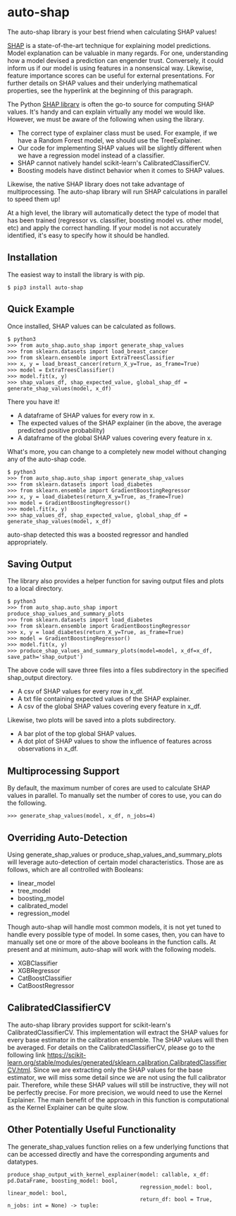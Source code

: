 # auto-shap
The auto-shap library is your best friend when calculating SHAP values!

[SHAP](https://christophm.github.io/interpretable-ml-book/shap.html) is a
state-of-the-art technique for explaining model predictions.
Model explanation can be valuable in many regards. For one, understanding
how a model devised a prediction can engender trust. Conversely, it could
inform us if our model is using features in a nonsensical way. Likewise,
feature importance scores can be useful for external presentations. For
further details on SHAP values and their underlying mathematical properties,
see the hyperlink at the beginning of this paragraph.

The Python [SHAP library](https://shap.readthedocs.io/en/latest/index.html)
is often the go-to source for computing SHAP values. It's handy and can
explain virtually any model we would like. However, we must be aware of the
following when using the library.

* The correct type of explainer class must be used. For example, if we
have a Random Forest model, we should use the TreeExplainer.
* Our code for implementing SHAP values will be slightly different when we
have a regression model instead of a classifier.
* SHAP cannot natively handel scikit-learn's CalibratedClassifierCV.
* Boosting models have distinct behavior when it comes to SHAP values.

Likewise, the native SHAP library does not take advantage of multiprocessing.
The auto-shap library will run SHAP calculations in parallel to speed them
up!

At a high level, the library will automatically detect the type of model
that has been trained (regressor vs. classifier, boosting model vs. other
model, etc) and apply the correct handling. If your model is not accurately
identified, it's easy to specify how it should be handled.

## Installation
The easiest way to install the library is with pip.

```buildoutcfg
$ pip3 install auto-shap
```
## Quick Example
Once installed, SHAP values can be calculated as follows.

```buildoutcfg
$ python3
>>> from auto_shap.auto_shap import generate_shap_values
>>> from sklearn.datasets import load_breast_cancer
>>> from sklearn.ensemble import ExtraTreesClassifier
>>> x, y = load_breast_cancer(return_X_y=True, as_frame=True)
>>> model = ExtraTreesClassifier()
>>> model.fit(x, y)
>>> shap_values_df, shap_expected_value, global_shap_df = generate_shap_values(model, x_df)
```

There you have it!
* A dataframe of SHAP values for every row in x.
* The expected values of the SHAP explainer (in the above, the average
predicted positive probability)
* A dataframe of the global SHAP values covering every feature in x.

What's more, you can change to a completely new model without changing any
of the auto-shap code.

```buildoutcfg
$ python3
>>> from auto_shap.auto_shap import generate_shap_values
>>> from sklearn.datasets import load_diabetes
>>> from sklearn.ensemble import GradientBoostingRegressor
>>> x, y = load_diabetes(return_X_y=True, as_frame=True)
>>> model = GradientBoostingRegressor()
>>> model.fit(x, y)
>>> shap_values_df, shap_expected_value, global_shap_df = generate_shap_values(model, x_df)
```
auto-shap detected this was a boosted regressor and handled appropriately.

## Saving Output
The library also provides a helper function for saving output files and plots to a
local directory.

```buildoutcfg
$ python3
>>> from auto_shap.auto_shap import produce_shap_values_and_summary_plots
>>> from sklearn.datasets import load_diabetes
>>> from sklearn.ensemble import GradientBoostingRegressor
>>> x, y = load_diabetes(return_X_y=True, as_frame=True)
>>> model = GradientBoostingRegressor()
>>> model.fit(x, y)
>>> produce_shap_values_and_summary_plots(model=model, x_df=x_df, save_path='shap_output')
```
The above code will save three files into a files subdirectory in the specified
shap_output directory.
* A csv of SHAP values for every row in x_df.
* A txt file containing expected values of the SHAP explainer.
* A csv of the global SHAP values covering every feature in x_df.

Likewise, two plots will be saved into a plots subdirectory.
* A bar plot of the top global SHAP values.
* A dot plot of SHAP values to show the influence of features across observations
in x_df.

## Multiprocessing Support
By default, the maximum number of cores are used to calculate SHAP values in
parallel. To manually set the number of cores to use, you can do the following.

```buildoutcfg
>>> generate_shap_values(model, x_df, n_jobs=4)
```

## Overriding Auto-Detection
Using generate_shap_values or produce_shap_values_and_summary_plots will leverage
auto-detection of certain model characteristics. Those are as follows, which are
all controlled with Booleans:
* linear_model
* tree_model
* boosting_model
* calibrated_model
* regression_model

Though auto-shap will handle most common models, it is not yet tuned to handle
every possible type of model. In some cases, then, you can have to manually set
one or more of the above booleans in the function calls. At present and at minimum,
auto-shap will work with the following models.
* XGBClassifier
* XGBRegressor
* CatBoostClassifier
* CatBoostRegressor


## CalibratedClassifierCV
The auto-shap library provides support for scikit-learn's CalibratedClassifierCV.
This implementation will extract the SHAP values for every base estimator in the
calibration ensemble. The SHAP values will then be averaged. For details on the
CalibratedClassifierCV, please go to the following link
https://scikit-learn.org/stable/modules/generated/sklearn.calibration.CalibratedClassifierCV.html.
Since we are extracting only the SHAP values for the base estimator, we will miss
some detail since we are not using the full calibrator pair. Therefore, while
these SHAP values will still be instructive, they will not be perfectly precise.
For more precision, we would need to use the Kernel Explainer. The main benefit of
the approach in this function is computational as the Kernel Explainer can be
quite slow.

## Other Potentially Useful Functionality
The generate_shap_values function relies on a few underlying functions that can
be accessed directly and have the corresponding arguments and datatypes.

```buildoutcfg
produce_shap_output_with_kernel_explainer(model: callable, x_df: pd.DataFrame, boosting_model: bool,
                                          regression_model: bool, linear_model: bool,
                                          return_df: bool = True, n_jobs: int = None) -> tuple:
```
